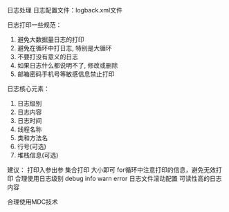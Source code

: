 日志处理
日志配置文件：logback.xml文件

日志打印一些规范：
1. 避免大数据量日志的打印
2. 避免在循环中打日志, 特别是大循环
3. 不要打没有意义的日志
4. 如果日志什么都说明不了, 修改或删除
5. 邮箱密码手机号等敏感信息禁止打印

日志核心元素：
1. 日志级别
2. 日志内容
3. 日志时间
4. 线程名称
5. 类和方法名
6. 行号(可选)
7. 堆栈信息(可选)

建议：
打印入参出参
集合打印 大小即可
for循环中注意打印的信息，避免无效打印
合理使用日志级别 debug info warn error
日志文件滚动配置
可读性高的日志内容

合理使用MDC技术
